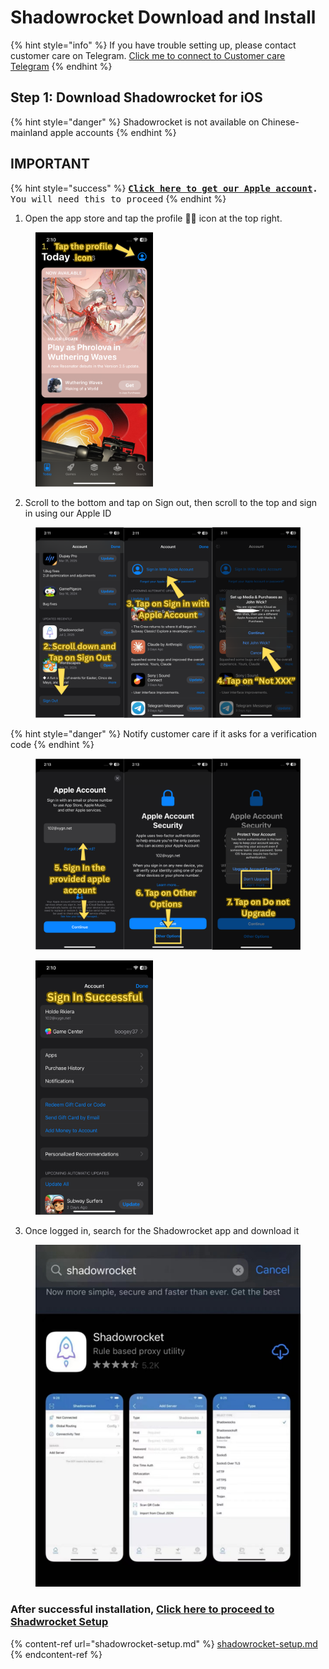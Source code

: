 # Shadowrocket Download and Install

{% hint style="info" %}
If you have trouble setting up, please contact customer care on Telegram. [Click me to connect to Customer care Telegram](https://t.me/conesupport)
{% endhint %}

## Step 1: Download Shadowrocket for iOS

{% hint style="danger" %}
Shadowrocket is not available on Chinese-mainland apple accounts&#x20;
{% endhint %}

## **IMPORTANT**

{% hint style="success" %}
[<kbd>**Click here to get our Apple account**</kbd>](https://app.alekwu.top/soft/shrkios.html)<kbd>**.**</kbd> <kbd></kbd><kbd>You will need this to proceed</kbd>
{% endhint %}



1. Open the app store and tap the profile️ 🙍‍♂️ icon at the top right.

<figure><img src="../../.gitbook/assets/1.png" alt="" width="188"><figcaption></figcaption></figure>

2. Scroll to the bottom and tap on Sign out, then scroll to the top and sign in using our Apple ID

<figure><img src="../../.gitbook/assets/image (95).png" alt=""><figcaption></figcaption></figure>

{% hint style="danger" %}
Notify customer care if it asks for a verification code
{% endhint %}

<figure><img src="../../.gitbook/assets/image (96).png" alt=""><figcaption></figcaption></figure>

<figure><img src="../../.gitbook/assets/8 (2).png" alt="" width="188"><figcaption></figcaption></figure>

3. Once logged in, search for the Shadowrocket app and download it

<figure><img src="../../.gitbook/assets/WeChat Image_20221028000536.jpg" alt="" width="563"><figcaption></figcaption></figure>

### **After successful installation,** [**Click here to proceed to Shadwrocket Setup**](shadowrocket-setup.md)

{% content-ref url="shadowrocket-setup.md" %}
[shadowrocket-setup.md](shadowrocket-setup.md)
{% endcontent-ref %}
